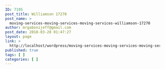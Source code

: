 ```yaml
---
ID: 7195
post_title: Williamson 17270
post_name: >
  moving-services-moving-services-moving-services-williamson-17270
author: mrgabonijeff@gmail.com
post_date: 2018-03-28 01:47:27
layout: page
link: >
  http://localhost/wordpress/moving-services-moving-services-moving-services-williamson-17270/
published: true
tags: [ ]
categories: [ ]
---
```

